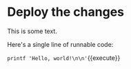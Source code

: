 # Deploy the changes

This is some text.

Here's a single line of runnable code:

`printf 'Hello, world!\n\n'`{{execute}}

